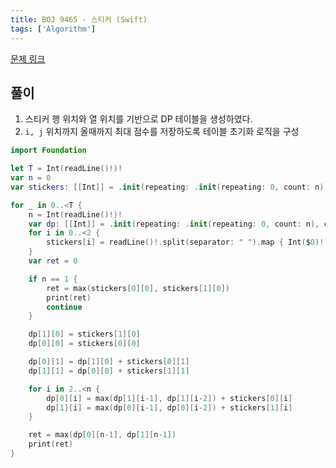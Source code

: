 ```yaml
---
title: BOJ 9465 - 스티커 (Swift)
tags: ['Algorithm']
---
```


[문제 링크](https://www.acmicpc.net/problem/9465)

## 풀이

1. 스티커 행 위치와 열 위치를 기반으로 DP 테이블을 생성하였다.
2. `i, j` 위치까지 올때까지 최대 점수를 저장하도록 테이블 초기화 로직을 구성

```swift
import Foundation

let T = Int(readLine()!)!
var n = 0
var stickers: [[Int]] = .init(repeating: .init(repeating: 0, count: n), count: 2)

for _ in 0..<T {
    n = Int(readLine()!)!
    var dp: [[Int]] = .init(repeating: .init(repeating: 0, count: n), count: 2)
    for i in 0..<2 {
        stickers[i] = readLine()!.split(separator: " ").map { Int($0)! }
    }
    var ret = 0

    if n == 1 {
        ret = max(stickers[0][0], stickers[1][0])
        print(ret)
        continue
    }

    dp[1][0] = stickers[1][0]
    dp[0][0] = stickers[0][0]

    dp[0][1] = dp[1][0] + stickers[0][1]
    dp[1][1] = dp[0][0] + stickers[1][1]

    for i in 2..<n {
        dp[0][i] = max(dp[1][i-1], dp[1][i-2]) + stickers[0][i]
        dp[1][i] = max(dp[0][i-1], dp[0][i-2]) + stickers[1][i]
    }

    ret = max(dp[0][n-1], dp[1][n-1])
    print(ret)
}
```
